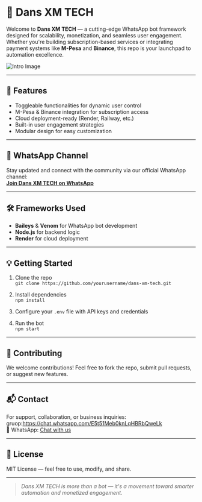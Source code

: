 # 🧠 Dans XM TECH

Welcome to **Dans XM TECH** — a cutting-edge WhatsApp bot framework designed for scalability, monetization, and seamless user engagement. Whether you're building subscription-based services or integrating payment systems like **M-Pesa** and **Binance**, this repo is your launchpad to automation excellence.

![Intro Image](https://www.linkedin.com/posts/xmodulo_network-virtualization-is-a-networking-technology-activity-7290716722980880385-5k9v) 

---

## 🚀 Features

- Toggleable functionalities for dynamic user control
- M-Pesa & Binance integration for subscription access
- Cloud deployment-ready (Render, Railway, etc.)
- Built-in user engagement strategies
- Modular design for easy customization

---

## 📱 WhatsApp Channel

Stay updated and connect with the community via our official WhatsApp channel:  
**[Join Dans XM TECH on WhatsApp](https://wa.me/254757717976)** <!-- Replace with your actual channel link -->

---

## 🛠 Frameworks Used

- **Baileys** & **Venom** for WhatsApp bot development
- **Node.js** for backend logic
- **Render** for cloud deployment

---

## 💡 Getting Started

1. Clone the repo  
   `git clone https://github.com/yourusername/dans-xm-tech.git`

2. Install dependencies  
   `npm install`

3. Configure your `.env` file with API keys and credentials

4. Run the bot  
   `npm start`

---

## 🤝 Contributing

We welcome contributions! Feel free to fork the repo, submit pull requests, or suggest new features.

---

## 📬 Contact

For support, collaboration, or business inquiries:  
gruop:https://chat.whatsapp.com/E5t51Meb0knLqHBRbQweLk  
📱 WhatsApp: [Chat with us](https://wa.me/254757717976)

---

## 🧭 License

MIT License — feel free to use, modify, and share.

---

> _Dans XM TECH is more than a bot — it's a movement toward smarter automation and monetized engagement._
